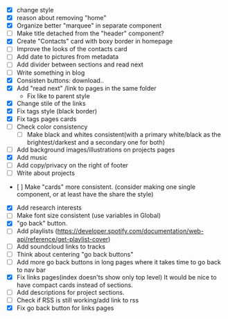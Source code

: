 - [X] change style
- [X] reason about removing "home"
- [X] Organize better "marquee" in separate component
- [ ] Make title detached from the "header" component?
- [X] Create "Contacts" card with boxy border in homepage
- [ ] Improve the looks of the contacts card
- [ ] Add date to pictures from metadata
- [ ] Add divider between sections and read next
- [ ] Write something in blog
- [X] Consisten buttons: download..
- [X] Add "read next" /link to pages in the same folder
  - Fix like to parent style
- [X] Change stile of the links
- [X] Fix tags style (black border)
- [X] Fix tags pages cards
- [ ] Check color consistency
  - [ ] Make black and whites consistent(with a primary white/black as the brightest/darkest and a secondary one for both)
- [ ] Add background images/illustrations on projects pages
- [X] Add music
- [ ] Add copy/privacy on the right of footer
- [ ] Write about projects
- [ ] Make "cards" more consistent. (consider making one single component, or at least have the share the style)
- [X] Add research interests
- [ ] Make font size consistent (use variables in Global)
- [X] "go back" button.
- [ ] Add playlists (https://developer.spotify.com/documentation/web-api/reference/get-playlist-cover)
- [ ] Add soundcloud links to tracks
- [ ] Think about centering "go back buttons"
- [ ] Add more go back buttons in long pages where it takes time to go back to nav bar
- [X] Fix links pages(index doesn'ts show only top level) It would be nice to have compact cards instead of sections.
- [ ] Add descriptions for project sections.
- [ ] Check if RSS is still working/add link to rss
- [X] Fix go back button for links pages